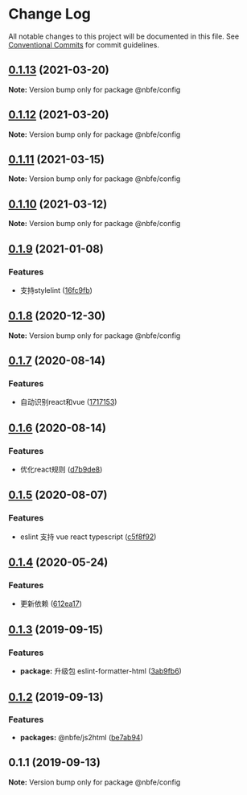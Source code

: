 # Change Log

All notable changes to this project will be documented in this file.
See [Conventional Commits](https://conventionalcommits.org) for commit guidelines.

## [0.1.13](https://github.com/shuoshubao/nbfe/compare/@nbfe/config@0.1.12...@nbfe/config@0.1.13) (2021-03-20)

**Note:** Version bump only for package @nbfe/config





## [0.1.12](https://github.com/shuoshubao/nbfe/compare/@nbfe/config@0.1.11...@nbfe/config@0.1.12) (2021-03-20)

**Note:** Version bump only for package @nbfe/config





## [0.1.11](https://github.com/shuoshubao/nbfe/compare/@nbfe/config@0.1.9...@nbfe/config@0.1.11) (2021-03-15)

**Note:** Version bump only for package @nbfe/config





## [0.1.10](https://github.com/shuoshubao/nbfe/compare/@nbfe/config@0.1.9...@nbfe/config@0.1.10) (2021-03-12)

**Note:** Version bump only for package @nbfe/config





## [0.1.9](https://github.com/shuoshubao/nbfe/compare/@nbfe/config@0.1.8...@nbfe/config@0.1.9) (2021-01-08)


### Features

* 支持stylelint ([16fc9fb](https://github.com/shuoshubao/nbfe/commit/16fc9fb))





## [0.1.8](https://github.com/shuoshubao/nbfe/compare/@nbfe/config@0.1.7...@nbfe/config@0.1.8) (2020-12-30)

**Note:** Version bump only for package @nbfe/config





## [0.1.7](https://github.com/shuoshubao/nbfe/compare/@nbfe/config@0.1.6...@nbfe/config@0.1.7) (2020-08-14)


### Features

* 自动识别react和vue ([1717153](https://github.com/shuoshubao/nbfe/commit/1717153))





## [0.1.6](https://github.com/shuoshubao/nbfe/compare/@nbfe/config@0.1.5...@nbfe/config@0.1.6) (2020-08-14)


### Features

* 优化react规则 ([d7b9de8](https://github.com/shuoshubao/nbfe/commit/d7b9de8))





## [0.1.5](https://github.com/shuoshubao/nbfe/compare/@nbfe/config@0.1.4...@nbfe/config@0.1.5) (2020-08-07)

### Features

-   eslint 支持 vue react typescript ([c5f8f92](https://github.com/shuoshubao/nbfe/commit/c5f8f92))

## [0.1.4](https://github.com/shuoshubao/nbfe/compare/@nbfe/config@0.1.3...@nbfe/config@0.1.4) (2020-05-24)

### Features

-   更新依赖 ([612ea17](https://github.com/shuoshubao/nbfe/commit/612ea17))

## [0.1.3](https://github.com/shuoshubao/nbfe/compare/@nbfe/config@0.1.2...@nbfe/config@0.1.3) (2019-09-15)

### Features

-   **package:** 升级包 eslint-formatter-html ([3ab9fb6](https://github.com/shuoshubao/nbfe/commit/3ab9fb6))

## [0.1.2](https://github.com/shuoshubao/nbfe/compare/@nbfe/config@0.1.1...@nbfe/config@0.1.2) (2019-09-13)

### Features

-   **packages:** @nbfe/js2html ([be7ab94](https://github.com/shuoshubao/nbfe/commit/be7ab94))

## 0.1.1 (2019-09-13)

**Note:** Version bump only for package @nbfe/config
